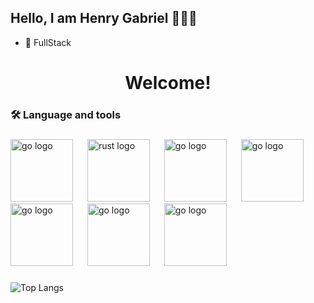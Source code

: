 ## Hello, I am Henry Gabriel 👋🇧🇷

- 🔭 FullStack

###

<h1 align="center">Welcome!</h1>

###

<h3 align="left">🛠 Language and tools</h3>

###

<div align="left">
  <img src="https://cdn.worldvectorlogo.com/logos/react-1.svg" height="100" alt="go logo"  />
  <img width="15" />
  <img src="https://upload.wikimedia.org/wikipedia/commons/thumb/9/99/Unofficial_JavaScript_logo_2.svg/512px-Unofficial_JavaScript_logo_2.svg.png" height="100" alt="rust logo"  />
  <img width="15" />
  <img src="https://upload.wikimedia.org/wikipedia/commons/thumb/0/0a/Python.svg/768px-Python.svg.png" height="100" alt="go logo"  />
  <img width="15" />
  <img src="https://cdn.iconscout.com/icon/free/png-256/free-mysql-3521596-2945040.png" height="100" alt="go logo"  />
  <img width="15" />
  <img src="https://www.svgrepo.com/show/376360/dart.svg" height="100" alt="go logo"  />
  <img width="15" />
  <img src="https://images.vexels.com/media/users/3/166383/isolated/preview/6024bc5746d7436c727825dc4fc23c22-icone-de-linguagem-de-programacao-html.png" height="100" alt="go logo"  />
  <img width="15" />
  <img src="https://upload.wikimedia.org/wikipedia/commons/d/d5/CSS3_logo_and_wordmark.svg" height="100" alt="go logo"  />
  <img width="15" />
</div>

###

![Top Langs](https://github-readme-stats.vercel.app/api/top-langs/?username=HenryBRweb&layout=compact&size_weight=0.5&theme=dracula)

###

